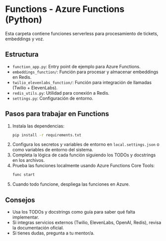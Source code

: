 # Functions - Azure Functions (Python)

Esta carpeta contiene funciones serverless para procesamiento de tickets, embeddings y voz.

## Estructura

- `function_app.py`: Entry point de ejemplo para Azure Functions.
- `embeddings_function/`: Función para procesar y almacenar embeddings en Redis.
- `twilio_elevenlabs_function/`: Función para integración de llamadas (Twilio + ElevenLabs).
- `redis_utils.py`: Utilidad para conexión a Redis.
- `settings.py`: Configuración de entorno.

## Pasos para trabajar en Functions

1. Instala las dependencias:
   ```bash
   pip install -r requirements.txt
   ```
2. Configura los secretos y variables de entorno en `local.settings.json` o como variables de entorno del sistema.
3. Completa la lógica de cada función siguiendo los TODOs y docstrings en los archivos.
4. Prueba las funciones localmente usando Azure Functions Core Tools:
   ```bash
   func start
   ```
5. Cuando todo funcione, despliega las funciones en Azure.

## Consejos

- Usa los TODOs y docstrings como guía para saber qué falta implementar.
- Si integras servicios externos (Twilio, ElevenLabs, OpenAI, Redis), revisa la documentación oficial.
- Si tienes dudas, pregunta a tu mentor/a. 